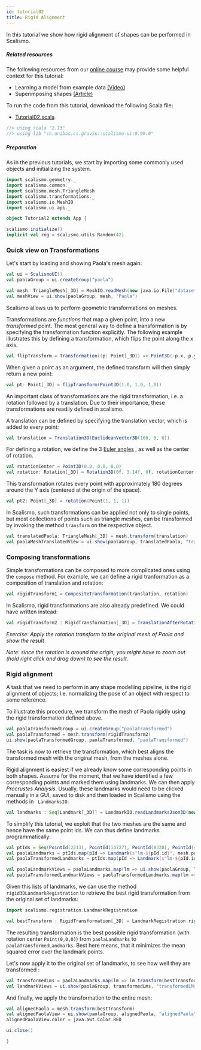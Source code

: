 ```yaml
---
id: tutorial02
title: Rigid Alignment
---
```


In this tutorial we show how rigid alignment of shapes can be performed in Scalismo.

##### Related resources

The following resources from our [online course](https://www.futurelearn.com/courses/statistical-shape-modelling) may provide
some helpful context for this tutorial:

- Learning a model from example data [(Video)](https://www.futurelearn.com/courses/statistical-shape-modelling/3/steps/250329)
- Superimposing shapes [(Article)](https://www.futurelearn.com/courses/statistical-shape-modelling/3/steps/250330)

To run the code from this tutorial, download the following Scala file:
- [Tutorial02.scala](./Tutorial02.scala)


```scala mdoc:invisible
//> using scala "2.13"
//> using lib "ch.unibas.cs.gravis::scalismo-ui:0.90.0"
```

##### Preparation
As in the previous tutorials, we start by importing some commonly used objects and initializing the system.

```scala mdoc:silent
import scalismo.geometry._
import scalismo.common._
import scalismo.mesh.TriangleMesh
import scalismo.transformations._
import scalismo.io.MeshIO
import scalismo.ui.api._
```

```scala mdoc:invisible emptyLines:2
object Tutorial2 extends App {
```


```scala mdoc:silent
scalismo.initialize()
implicit val rng = scalismo.utils.Random(42)
```

### Quick view on Transformations

Let's start by loading and showing Paola's mesh again:

```scala mdoc:silent emptyLines:2
val ui = ScalismoUI()
val paolaGroup = ui.createGroup("paola")

val mesh: TriangleMesh[_3D] = MeshIO.readMesh(new java.io.File("datasets/Paola.ply")).get
val meshView = ui.show(paolaGroup, mesh, "Paola")
```

Scalismo allows us to perform geometric transformations on meshes.

Transformations are *functions* that map a given point, into a new *transformed* point.
The most general way to define a transformation is by specifying the transformation function
explicitly. The following example illustrates this by defining a transformation,
which flips the point along the x axis.


```scala mdoc:silent emptyLines:2
val flipTransform = Transformation((p: Point[_3D]) => Point3D(-p.x, p.y, p.z))
```

When given a point as an argument, the defined transform will then simply return a new point:

```scala mdoc
val pt: Point[_3D] = flipTransform(Point3D(1.0, 1.0, 1.0))
```

An important class of transformations are the rigid transformation, i.e. a rotation followed by a translation. Due to their
importance, these transformations are readily defined in scalismo.

A translation can be defined by specifying the translation vector, which is
added to every point:

```scala mdoc:silent emptyLines:2
val translation = Translation3D(EuclideanVector3D(100, 0, 0))
```

For defining a rotation, we define the 3 [Euler angles](https://en.wikipedia.org/wiki/Euler_angles) , as well as the center of rotation.
```scala mdoc:silent emptyLines:2
val rotationCenter = Point3D(0.0, 0.0, 0.0)
val rotation: Rotation[_3D] = Rotation3D(0f, 3.14f, 0f, rotationCenter)
```
This transformation rotates every point with approximately 180 degrees around the Y axis (centered at the origin of the space).

```scala mdoc:silent emptyLines:2
val pt2: Point[_3D] = rotation(Point(1, 1, 1))
```

In Scalismo, such transformations can be applied not only to single points, but most collections of points such as triangle meshes, can be
transformed by invoking the method ```transform``` on the respective object.

```scala mdoc:silent emptyLines:2
val translatedPaola: TriangleMesh[_3D] = mesh.transform(translation)
val paolaMeshTranslatedView = ui.show(paolaGroup, translatedPaola, "translatedPaola")
```

### Composing transformations

Simple transformations can be composed to more complicated ones using the ```compose``` method. For example, we can define a rigid
tranformation as a composition of translation and rotation:

```scala
val rigidTransform1 = CompositeTransformation(translation, rotation)
```

In Scalismo, rigid transformations are also already predefined. We could have written instead:

```scala mdoc:silent  emptyLines:2
val rigidTransform2 : RigidTransformation[_3D] = TranslationAfterRotation3D(translation, rotation)
```


*Exercise: Apply the rotation transform to the original mesh of Paola and show the result*

*Note: since the rotation is around the origin, you might have to zoom out (hold right click and drag down) to see the result.*


### Rigid alignment

A task that we need to perform in any shape modelling pipeline, is the rigid alignment of objects; I.e. normalizing the pose of
an object with respect to some reference.

To illustrate this procedure, we transform the mesh of Paola rigidly using the
rigid transformation defined above.

```scala mdoc:silent emptyLines:2
val paolaTransformedGroup = ui.createGroup("paolaTransformed")
val paolaTransformed = mesh.transform(rigidTransform2)
ui.show(paolaTransformedGroup, paolaTransformed, "paolaTransformed")
```

The task is now to retrieve the transformation, which best aligns the transformed mesh
with the original mesh, from the meshes alone.

Rigid alignment is easiest if we already know some corresponding points in both shapes. Assume for the moment, that we
have identified a few corresponding points and marked them using landmarks. We can then apply *Procrustes Analysis*.
Usually, these landmarks would need to be clicked manually in a GUI, saved to disk and then loaded in Scalismo using the 
methods in ``` LandmarksIO```:
```scala  emptyLines:2 
val landmarks : Seq[Landmark[_3D]] = LandmarkIO.readLandmarksJson3D(new java.io.File("landmarks.json")).get
``` 

To simplify this tutorial, we exploit that the two meshes
are the same and hence have the same point ids. We can thus define landmarks programmatically:

```scala mdoc:silent emptyLines:2
val ptIds = Seq(PointId(2213), PointId(14727), PointId(8320), PointId(48182))
val paolaLandmarks = ptIds.map(pId => Landmark(s"lm-${pId.id}", mesh.pointSet.point(pId)))
val paolaTransformedLandmarks = ptIds.map(pId => Landmark(s"lm-${pId.id}", paolaTransformed.pointSet.point(pId)))

val paolaLandmarkViews = paolaLandmarks.map(lm => ui.show(paolaGroup, lm, s"${lm.id}"))
val paolaTransformedLandmarkViews = paolaTransformedLandmarks.map(lm => ui.show(paolaTransformedGroup, lm, lm.id))
```

Given this lists of landmarks, we can use the method ```rigid3DLandmarkRegistration```
to retrieve the best rigid transformation from the original set of landmarks:

```scala mdoc:silent emptyLines:2
import scalismo.registration.LandmarkRegistration

val bestTransform : RigidTransformation[_3D] = LandmarkRegistration.rigid3DLandmarkRegistration(paolaLandmarks, paolaTransformedLandmarks, center = Point(0, 0, 0))
```

The resulting transformation is the best possible rigid transformation (with rotation center ```Point(0,0,0)```) from ```paolaLandmarks``` to ```paolaTransformedLandmarks```.
Best here means, that it minimizes the mean squared error over the landmark points.

Let's now apply it to the original set of landmarks, to see how well they are transformed :

```scala mdoc:silent emptyLines:2
val transformedLms = paolaLandmarks.map(lm => lm.transform(bestTransform))
val landmarkViews = ui.show(paolaGroup, transformedLms, "transformedLMs")
```

And finally, we apply the transformation to the entire mesh:

```scala mdoc:silent emptyLines:2
val alignedPaola = mesh.transform(bestTransform)
val alignedPaolaView = ui.show(paolaGroup, alignedPaola, "alignedPaola")
alignedPaolaView.color = java.awt.Color.RED
```


```scala mdoc:invisible
ui.close()
```

```scala mdoc:invisible emptyLines:2
}
```

